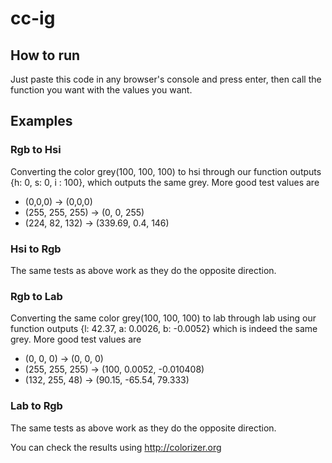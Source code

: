 # cc-ig

## How to run
Just paste this code in any browser's console and press enter, then call the function you want with the values you want.

## Examples

### Rgb to Hsi
Converting the color grey(100, 100, 100) to hsi through our function outputs {h: 0, s: 0, i : 100}, which outputs the same grey.
More good test values are 
* (0,0,0) -> (0,0,0)
* (255, 255, 255) -> (0, 0, 255)
* (224, 82, 132) -> (339.69, 0.4, 146)


### Hsi to Rgb
The same tests as above work as they do the opposite direction.


### Rgb to Lab
Converting the same color grey(100, 100, 100) to lab through lab using our function outputs {l: 42.37, a: 0.0026, b: -0.0052} which is indeed the same grey.
More good test values are
* (0, 0, 0) -> (0, 0, 0)
* (255, 255, 255) -> (100, 0.0052, -0.010408)
* (132, 255, 48) -> (90.15, -65.54, 79.333)

### Lab to Rgb
The same tests as above work as they do the opposite direction.


You can check the results using http://colorizer.org
